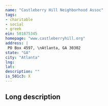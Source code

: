 ```yaml
---
name: "Castleberry Hill Neighborhood Assoc"
tags:
- charitable
- social
- greek
ein: 581875345
homepage: "www.castleberryhill.org"
address: |
 PO Box 4597, \nAtlanta, GA 30302
state: "GA"
city: "Atlanta"
lng: 
lat: 
description: ""
is_501c3: X
---
```


## Long description


